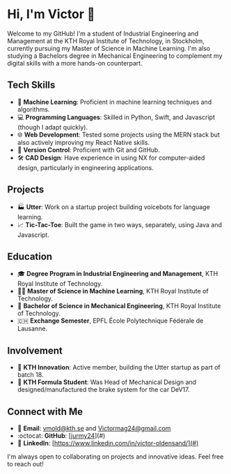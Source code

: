 # Hi, I'm Victor 👋

Welcome to my GitHub! I'm a student of Industrial Engineering and Management at the KTH Royal Institute of Technology, in Stockholm, currently pursuing my Master of Science in Machine Learning. I'm also studying a Bachelors degree in Mechanical Engineering to complement my digital skills with a more hands-on counterpart. 

## Tech Skills
- 🤖 **Machine Learning**: Proficient in machine learning techniques and algorithms.
- 💻 **Programming Languages**: Skilled in Python, Swift, and Javascript (though I adapt quickly).
- 🌐 **Web Development**: Tested some projects using the MERN stack but also actively improving my React Native skills.
- 📁 **Version Control**: Proficient with Git and GitHub.
- 🛠️ **CAD Design**: Have experience in using NX for computer-aided design, particularly in engineering applications.

## Projects
- 🏭 **Utter**: Work on a startup project building voicebots for language learning.
- 📈 **Tic-Tac-Toe**: Built the game in two ways, separately, using Java and Javascript. 

## Education
- 🎓 **Degree Program in Industrial Engineering and Management**, KTH Royal Institute of Technology.
- 🧑‍💻 **Master of Science in Machine Learning**, KTH Royal Institute of Technology.
- 🔧 **Bachelor of Science in Mechanical Engineering**, KTH Royal Institute of Technology.
- 🇨🇭 **Exchange Semester**, EPFL École Polytechnique Fédérale de Lausanne.

## Involvement
- 🤖 **KTH Innovation**: Active member, building the Utter startup as part of batch 18.
- 🚗 **KTH Formula Student**: Was Head of Mechanical Design and designed/manufactured the brake system for the car DeV17.

## Connect with Me
- 📧 **Email**: vmold@kth.se and Victormag24@gmail.com
- :octocat: **GitHub**: [[jurmy24](https://github.com/jurmy24)](#)
- 👔 **LinkedIn**: [https://www.linkedin.com/in/victor-oldensand/](#)

I'm always open to collaborating on projects and innovative ideas. Feel free to reach out!
